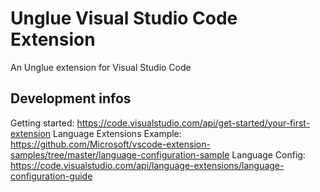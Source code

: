 # Unglue Visual Studio Code Extension

An Unglue extension for Visual Studio Code

## Development infos

Getting started: https://code.visualstudio.com/api/get-started/your-first-extension
Language Extensions Example: https://github.com/Microsoft/vscode-extension-samples/tree/master/language-configuration-sample
Language Config: https://code.visualstudio.com/api/language-extensions/language-configuration-guide